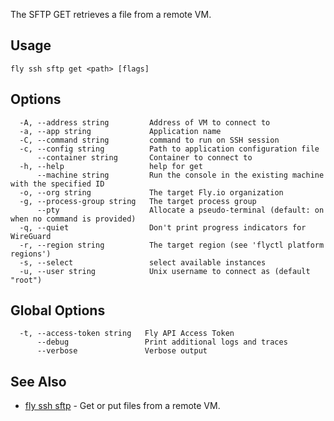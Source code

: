 The SFTP GET retrieves a file from a remote VM.

## Usage
~~~
fly ssh sftp get <path> [flags]
~~~

## Options

~~~
  -A, --address string         Address of VM to connect to
  -a, --app string             Application name
  -C, --command string         command to run on SSH session
  -c, --config string          Path to application configuration file
      --container string       Container to connect to
  -h, --help                   help for get
      --machine string         Run the console in the existing machine with the specified ID
  -o, --org string             The target Fly.io organization
  -g, --process-group string   The target process group
      --pty                    Allocate a pseudo-terminal (default: on when no command is provided)
  -q, --quiet                  Don't print progress indicators for WireGuard
  -r, --region string          The target region (see 'flyctl platform regions')
  -s, --select                 select available instances
  -u, --user string            Unix username to connect as (default "root")
~~~

## Global Options

~~~
  -t, --access-token string   Fly API Access Token
      --debug                 Print additional logs and traces
      --verbose               Verbose output
~~~

## See Also

* [fly ssh sftp](/docs/flyctl/ssh-sftp/)	 - Get or put files from a remote VM.

